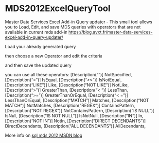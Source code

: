 # MDS2012ExcelQueryTool
Master Data Services Excel Add-in Query updater - This small tool allows you to Load, Edit, and save MDS queries with operators that are not available in current mds add-in
<a href="https://blog.avxt.fr/master-data-services-excel-add-in-query-updater/" target="_blank">https://blog.avxt.fr/master-data-services-excel-add-in-query-updater/</a>

Load your already generated query

then choose a new Operator and edit the criteria

and then save the updated query

you can use all these operators:
[Description(“”)] NotSpecified,
[Description(“=”)] IsEqual,
[Description(“<>”)] IsNotEqual,
[Description(“LIKE”)] Like,
[Description(“NOT LIKE”)] NotLike,
[Description(“>”)] GreaterThan,
[Description(“< “)] LessThan, [Description(“>=”)] GreaterThanOrEqual,
[Description(“< =”)] LessThanOrEqual,
[Description(“MATCH”)] Matches,
[Description(“NOT MATCH”)] NotMatches,
[Description(“REGEX”)] ContainsPattern,
[Description(“NOT REGEX”)] NotContainsPattern,
[Description(“IS NULL”)] IsNull,
[Description(“IS NOT NULL”)] IsNotNull,
[Description(“IN”)] In,
[Description(“NOT IN”)] NotIn,
[Description(“DIRECT DECENDANTS”)] DirectDecendants,
[Description(“ALL DECENDANTS”)] AllDecendants,

More info on <a href="http://social.msdn.microsoft.com/Forums/en-US/sqlmds/thread/fdb64488-a459-43c0-be96-08344c70fbc9" target="_blank">sql mds 2012 MSDN blog</a>
